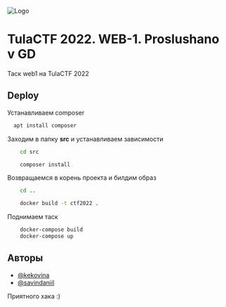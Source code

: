 

![Logo](https://i.ibb.co/y6dVs4v/logo-2.png)


# TulaCTF 2022. WEB-1. Proslushano v GD

Таск web1 на TulaCTF 2022


## Deploy
Устанавливаем composer

```bash
  apt install composer
```

Заходим в папку **src** и устанавливаем зависимости

```bash
    cd src
```

```bash
    composer install
```

Возвращаемся в корень проекта и билдим образ

```bash
    cd ..
```

```bash
    docker build -t ctf2022 . 
```

Поднимаем таск

```bash
    docker-compose build
    docker-compose up
```

## Авторы

- [@kekovina](https://t.me/kekovina)
- [@savindaniil](https://t.me/savindaniil)


Приятного хака :)